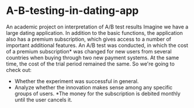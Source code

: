 # A-B-testing-in-dating-app
An academic project on interpretation of A/B test results
Imagine we have a large dating application.
In addition to the basic functions, the application also has a premium subscription, which gives access to a number of important additional features.
An A/B test was conducted, in which the cost of a premium subscription* was changed for new users from several countries when buying through two new payment systems.
At the same time, the cost of the trial period remained the same.
So we're going to check out:
- Whether the experiment was successful in general.
- Analyze whether the innovation makes sense among any specific groups of users.
*The money for the subscription is debited monthly until the user cancels it.
